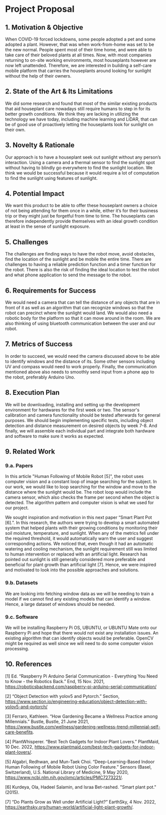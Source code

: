 # Project Proposal

## 1. Motivation & Objective
When COVID-19 forced lockdowns, some people adopted a pet and some adopted a plant. However, that was when work-from-home was set to be the new normal. People spent most of their time home, and were able to take care of their beloved plants at all times. Now, with most companies returning to on-site working environments, most houseplants however are now left unattended. Therefore, we are interested in building a self-care mobile platform that carries the houseplants around looking for sunlight without the help of their owners.

## 2. State of the Art & Its Limitations

We did some research and found that most of the similar existing products that aid houseplant care nowadays still require humans to step in for its better growth conditions. We think they are lacking in utilizing the technology we have today, including machine learning and LiDAR, that can be of good use of proactively letting the houseplants look for sunlight on their own.

## 3. Novelty & Rationale

Our approach is to have a houseplant seek out sunlight without any person’s interaction. Using a camera and a thermal sensor to find the sunlight spot without having to blindly go everywhere to find the sunlight location. We think we would be successful because it would require a lot of computation to find the sunlight using features of sunlight.

## 4. Potential Impact

We want this product to be able to offer these houseplant owners a choice of not being attending for them once in a while, either it’s for their business trip or they might just be forgetful from time to time. The houseplants can therefore independently provide themselves with an ideal growth condition at least in the sense of sunlight exposure.

## 5. Challenges

The challenges are finding ways to have the robot move, avoid obstacles, find the location of the sunlight and be mobile the entire time. There are challenges to having a reliable prediction function and a timer function for the robot. There is also the risk of finding the ideal location to test the robot and what phone application to send the message to the robot.

## 6. Requirements for Success

We would need a camera that can tell the distance of any objects that are in front of it as well as an algorithm that can recognize windows so that the robot can precinct where the sunlight would land. We would also need a robotic body for the platform so that it can move around in the room. We are also thinking of using bluetooth communication between the user and our robot. 

## 7. Metrics of Success

In order to succeed, we would need the camera discussed above to be able to identify windows and the distance of its. Some other sensors including UV and compass would need to work properly. Finally, the communication mentioned above also needs to smoothly send input from a phone app to the robot, preferably Arduino Uno.

## 8. Execution Plan

We will be downloading, installing and setting up the development environment for hardwares for the first week or two. The sensor's calibration and camera functionality should be tested afterwards for general purposes. We should begin implementing specific tests, including object detection and distance measurement on desired objects by week 7-8. And finally, we will assemble each individual part and integrate both hardware and software to make sure it works as expected.

## 9. Related Work

### 9.a. Papers

In this article "Human Following of Mobile Robot [5]", the robot uses computer vision and a constant loop of image searching for the subject. In our work, we would like to loop searching for the window and move to the distance where the sunlight would be. The robot loop would include the camera sensor, which also checks the frame per second when the object is detected. The algorithm pattern and computer vision is what we used for our project.

We sought inspiration and motivation in this next paper “Smart Plant Pot [6].”. In this research, the authors were trying to develop a smart automated system that helped plants with their growing conditions by monitoring their soil moisture, temperature, and sunlight. When any of the metrics fell under the required threshold, it would automatically warn the user and suggest corresponding actions. We noticed that, even though it had an automatic watering and cooling mechanism, the sunlight requirement still was limited to human intervention or replaced with an artificial light. Research has pointed out sunlight is still generally considered more preferable and beneficial for plant growth than artificial light [7]. Hence, we were inspired and motivated to look into the possible approaches and solutions.

### 9.b. Datasets

We are looking into fetching window data as we will be needing to train a model if we cannot find any existing models that can identify a window. Hence, a large dataset of windows should be needed.

### 9.c. Software

We will be installing Raspberry Pi OS, UBUNTU, or UBUNTU Mate onto our Raspberry Pi and hope that there would not exist any installation issues. An existing algorithm that can identify objects would be preferable. OpenCV might be required as well since we will need to do some computer vision processing. 

## 10. References

[1] Ed. “Raspberry Pi Arduino Serial Communication - Everything You Need to Know - the Robotics Back.” End, 15 Nov. 2021, https://roboticsbackend.com/raspberry-pi-arduino-serial-communication/

[2] “Object Detection with yolov5 and Pytorch.” Section, https://www.section.io/engineering-education/object-detection-with-yolov5-and-pytorch/

[3] Ferraro, Kathleen. “How Gardening Became a Wellness Practice among Millennials.” Bustle, Bustle, 21 June 2021, https://www.bustle.com/wellness/gardening-wellness-trend-millennial-self-care-benefits.

[4] PlantWhisperer. “Best Tech Gadgets for Indoor Plant Lovers.” PlantMaid, 10 Dec. 2022, https://www.plantmaid.com/best-tech-gadgets-for-indoor-plant-lovers/.  

[5] Algabri, Redhwan, and Mun-Taek Choi. “Deep-Learning-Based Indoor Human Following of Mobile Robot Using Color Feature.” Sensors (Basel, Switzerland), U.S. National Library of Medicine, 9 May 2020, https://www.ncbi.nlm.nih.gov/pmc/articles/PMC7273221/.  

[6] Kurdeya, Ola, Hadeel Salamin, and Israa Bet-rashed. "Smart plant pot." (2015).

[7] “Do Plants Grow as Well under Artificial Light?” EarthSky, 4 Nov. 2022, https://earthsky.org/human-world/artificial-light-plant-growth/. 

